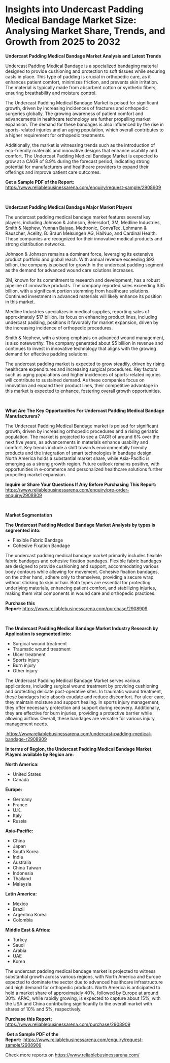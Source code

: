 <p><h1>Insights into Undercast Padding Medical Bandage Market Size: Analysing Market Share, Trends, and Growth from 2025 to 2032</h1></p><p><strong>Undercast Padding Medical Bandage Market Analysis and Latest Trends</strong></p>
<p><p>Undercast Padding Medical Bandage is a specialized bandaging material designed to provide cushioning and protection to soft tissues while securing casts in place. This type of padding is crucial in orthopedic care, as it enhances patient comfort, minimizes friction, and prevents skin irritation. The material is typically made from absorbent cotton or synthetic fibers, ensuring breathability and moisture control.</p><p>The Undercast Padding Medical Bandage Market is poised for significant growth, driven by increasing incidences of fractures and orthopedic surgeries globally. The growing awareness of patient comfort and advancements in healthcare technology are further propelling market expansion. The demand for these bandages is also influenced by the rise in sports-related injuries and an aging population, which overall contributes to a higher requirement for orthopedic treatments.</p><p>Additionally, the market is witnessing trends such as the introduction of eco-friendly materials and innovative designs that enhance usability and comfort. The Undercast Padding Medical Bandage Market is expected to grow at a CAGR of 8.9% during the forecast period, indicating strong potential for manufacturers and healthcare providers to expand their offerings and improve patient care outcomes.</p></p>
<p><strong>Get a Sample PDF of the Report:&nbsp;</strong> <a href="https://www.reliablebusinessarena.com/enquiry/request-sample/2908909?utm_campaign=3021&utm_medium=2&utm_source=Github&utm_content=ia&utm_term=12032025&utm_id=undercast-padding-medical-bandage">https://www.reliablebusinessarena.com/enquiry/request-sample/2908909</a></p>
<p>&nbsp;</p>
<p><strong>Undercast Padding Medical Bandage Major Market Players</strong></p>
<p><p>The undercast padding medical bandage market features several key players, including Johnson & Johnson, Beiersdorf, 3M, Medline Industries, Smith & Nephew, Yunnan Baiyao, Medtronic, ConvaTec, Lohmann & Rauscher, Acelity, B. Braun Melsungen AG, HaiNuo, and Cardinal Health. These companies are recognized for their innovative medical products and strong distribution networks.</p><p>Johnson & Johnson remains a dominant force, leveraging its extensive product portfolio and global reach. With annual revenue exceeding $93 billion, the company is poised for growth in the undercast padding segment as the demand for advanced wound care solutions increases.</p><p>3M, known for its commitment to research and development, has a robust pipeline of innovative products. The company reported sales exceeding $35 billion, with a significant portion stemming from healthcare solutions. Continued investment in advanced materials will likely enhance its position in this market.</p><p>Medline Industries specializes in medical supplies, reporting sales of approximately $17 billion. Its focus on enhancing product lines, including undercast padding, positions it favorably for market expansion, driven by the increasing incidence of orthopedic procedures.</p><p>Smith & Nephew, with a strong emphasis on advanced wound management, is also noteworthy. The company generated about $5 billion in revenue and continues to invest in innovative technology that aligns with the growing demand for effective padding solutions.</p><p>The undercast padding market is expected to grow steadily, driven by rising healthcare expenditures and increasing surgical procedures. Key factors such as aging populations and higher incidences of sports-related injuries will contribute to sustained demand. As these companies focus on innovation and expand their product lines, their competitive advantage in this market is expected to enhance, fostering overall growth opportunities.</p></p>
<p>&nbsp;</p>
<p><strong>What Are The Key Opportunities For Undercast Padding Medical Bandage Manufacturers?</strong></p>
<p><p>The Undercast Padding Medical Bandage market is poised for significant growth, driven by increasing orthopedic procedures and a rising geriatric population. The market is projected to see a CAGR of around 6% over the next five years, as advancements in materials enhance usability and comfort. Key trends include a shift towards environmentally friendly products and the integration of smart technologies in bandage design. North America holds a substantial market share, while Asia-Pacific is emerging as a strong growth region. Future outlook remains positive, with opportunities in e-commerce and personalized healthcare solutions further propelling market expansion.</p></p>
<p><strong>Inquire or Share Your Questions If Any Before Purchasing This Report:</strong> <a href="https://www.reliablebusinessarena.com/enquiry/pre-order-enquiry/2908909?utm_campaign=3021&utm_medium=2&utm_source=Github&utm_content=ia&utm_term=12032025&utm_id=undercast-padding-medical-bandage">https://www.reliablebusinessarena.com/enquiry/pre-order-enquiry/2908909</a></p>
<p>&nbsp;</p>
<p><strong>Market Segmentation</strong></p>
<p><strong>The Undercast Padding Medical Bandage Market Analysis by types is segmented into:</strong></p>
<p><ul><li>Flexible Fabric Bandage</li><li>Cohesive Fixation Bandage</li></ul></p>
<p><p>The undercast padding medical bandage market primarily includes flexible fabric bandages and cohesive fixation bandages. Flexible fabric bandages are designed to provide cushioning and support, accommodating various body contours while allowing for movement. Cohesive fixation bandages, on the other hand, adhere only to themselves, providing a secure wrap without sticking to skin or hair. Both types are essential for protecting underlying materials, enhancing patient comfort, and stabilizing injuries, making them vital components in wound care and orthopedic practices.</p></p>
<p><strong>Purchase this Report:&nbsp;</strong><a href="https://www.reliablebusinessarena.com/purchase/2908909?utm_campaign=3021&utm_medium=2&utm_source=Github&utm_content=ia&utm_term=12032025&utm_id=undercast-padding-medical-bandage">https://www.reliablebusinessarena.com/purchase/2908909</a></p>
<p>&nbsp;</p>
<p><strong>The Undercast Padding Medical Bandage Market Industry Research by Application is segmented into:</strong></p>
<p><ul><li>Surgical wound treatment</li><li>Traumatic wound treatment</li><li>Ulcer treatment</li><li>Sports injury</li><li>Burn injury</li><li>Other injury</li></ul></p>
<p><p>The Undercast Padding Medical Bandage Market serves various applications, including surgical wound treatment by providing cushioning and protecting delicate post-operative sites. In traumatic wound treatment, these bandages help absorb exudate and reduce discomfort. For ulcer care, they maintain moisture and support healing. In sports injury management, they offer necessary protection and support during recovery. Additionally, they are effective for burn injuries, providing a protective barrier while allowing airflow. Overall, these bandages are versatile for various injury management needs.</p></p>
<p><a href="https://www.reliablebusinessarena.com/undercast-padding-medical-bandage-r2908909?utm_campaign=3021&utm_medium=2&utm_source=Github&utm_content=ia&utm_term=12032025&utm_id=undercast-padding-medical-bandage">&nbsp;https://www.reliablebusinessarena.com/undercast-padding-medical-bandage-r2908909</a></p>
<p><strong>In terms of Region, the Undercast Padding Medical Bandage Market Players available by Region are:</strong></p>
<p>
    <p> <strong> North America: </strong>
        <ul>
            <li>United States</li>
            <li>Canada</li>
        </ul>
        </p> 
    <p> <strong> Europe: </strong>
        <ul>
            <li>Germany</li>
            <li>France</li>
            <li>U.K.</li>
            <li>Italy</li>
            <li>Russia</li>
        </ul>
        </p> 
    <p> <strong> Asia-Pacific: </strong>
        <ul>
            <li>China</li>
            <li>Japan</li>
            <li>South Korea</li>
            <li>India</li>
            <li>Australia</li>
            <li>China Taiwan</li>
            <li>Indonesia</li>
            <li>Thailand</li>
            <li>Malaysia</li>
        </ul>
        </p> 
    <p> <strong> Latin America: </strong>
        <ul>
            <li>Mexico</li>
            <li>Brazil</li>
            <li>Argentina Korea</li>
            <li>Colombia</li>
        </ul>
        </p> 
    <p> <strong> Middle East & Africa: </strong>
        <ul>
            <li>Turkey</li>
            <li>Saudi</li>
            <li>Arabia</li>
            <li>UAE</li>
            <li>Korea</li>
        </ul>
    </p>
    </p>
<p><p>The undercast padding medical bandage market is projected to witness substantial growth across various regions, with North America and Europe expected to dominate the sector due to advanced healthcare infrastructure and high demand for orthopedic products. North America is anticipated to hold a market share of approximately 40%, followed by Europe at around 30%. APAC, while rapidly growing, is expected to capture about 15%, with the USA and China contributing significantly to the overall market with shares of 10% and 5%, respectively.</p></p>
<p><strong>Purchase this Report: </strong><a href="https://www.reliablebusinessarena.com/purchase/2908909?utm_campaign=3021&utm_medium=2&utm_source=Github&utm_content=ia&utm_term=12032025&utm_id=undercast-padding-medical-bandage">https://www.reliablebusinessarena.com/purchase/2908909</a></p>
<p>&nbsp;<strong>Get a Sample PDF of the Report:&nbsp;&nbsp;</strong><a href="https://www.reliablebusinessarena.com/enquiry/request-sample/2908909?utm_campaign=3021&utm_medium=2&utm_source=Github&utm_content=ia&utm_term=12032025&utm_id=undercast-padding-medical-bandage">https://www.reliablebusinessarena.com/enquiry/request-sample/2908909</a></p>
<p><strong></strong></p>
<p>Check more reports on <a href="https://www.reliablebusinessarena.com/?utm_campaign=3021&utm_medium=2&utm_source=Github&utm_content=ia&utm_term=12032025&utm_id=undercast-padding-medical-bandage">https://www.reliablebusinessarena.com/</a></p>